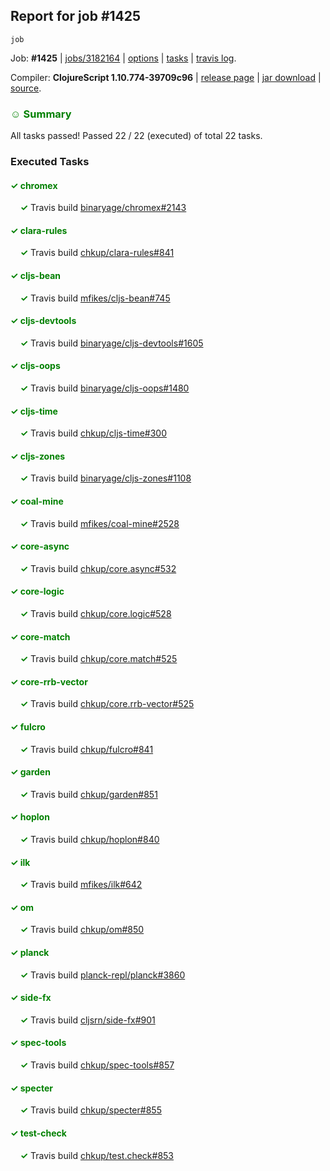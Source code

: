 ## Report for job #1425
```
job
```


Job: **#1425** | [jobs/3182164](https://github.com/cljs-oss/canary/commit/3182164f57f0cb19a84ac7b5bffbbf3603795ce7) | [options](options.edn) | [tasks](tasks.edn) | [travis log](https://travis-ci.org/cljs-oss/canary/builds/693800030).

Compiler: **ClojureScript 1.10.774-39709c96** | [release page](https://github.com/cljs-oss/canary/releases/tag/r1.10.774-39709c96) | [jar download](https://github.com/cljs-oss/canary/releases/download/r1.10.774-39709c96/clojurescript-1.10.774-39709c96.jar) | [source](https://github.com/clojure/clojurescript/commit/39709c9614d37b9a3dd398be8fed83cd3dda534b).

### <b style='color:green'>☺ Summary</b>

All tasks passed! Passed 22 / 22 (executed) of total 22 tasks.

### Executed Tasks

#### <b style='color:green'>&#x2713; chromex</b>
&nbsp;&nbsp;&nbsp;&nbsp;<b style='color:green'>&#x2713;</b> Travis build [binaryage/chromex#2143](https://travis-ci.org/binaryage/chromex/builds/693800752)<br>

#### <b style='color:green'>&#x2713; clara-rules</b>
&nbsp;&nbsp;&nbsp;&nbsp;<b style='color:green'>&#x2713;</b> Travis build [chkup/clara-rules#841](https://travis-ci.org/chkup/clara-rules/builds/693800760)<br>

#### <b style='color:green'>&#x2713; cljs-bean</b>
&nbsp;&nbsp;&nbsp;&nbsp;<b style='color:green'>&#x2713;</b> Travis build [mfikes/cljs-bean#745](https://travis-ci.org/mfikes/cljs-bean/builds/693800762)<br>

#### <b style='color:green'>&#x2713; cljs-devtools</b>
&nbsp;&nbsp;&nbsp;&nbsp;<b style='color:green'>&#x2713;</b> Travis build [binaryage/cljs-devtools#1605](https://travis-ci.org/binaryage/cljs-devtools/builds/693800766)<br>

#### <b style='color:green'>&#x2713; cljs-oops</b>
&nbsp;&nbsp;&nbsp;&nbsp;<b style='color:green'>&#x2713;</b> Travis build [binaryage/cljs-oops#1480](https://travis-ci.org/binaryage/cljs-oops/builds/693800780)<br>

#### <b style='color:green'>&#x2713; cljs-time</b>
&nbsp;&nbsp;&nbsp;&nbsp;<b style='color:green'>&#x2713;</b> Travis build [chkup/cljs-time#300](https://travis-ci.org/chkup/cljs-time/builds/693800787)<br>

#### <b style='color:green'>&#x2713; cljs-zones</b>
&nbsp;&nbsp;&nbsp;&nbsp;<b style='color:green'>&#x2713;</b> Travis build [binaryage/cljs-zones#1108](https://travis-ci.org/binaryage/cljs-zones/builds/693800793)<br>

#### <b style='color:green'>&#x2713; coal-mine</b>
&nbsp;&nbsp;&nbsp;&nbsp;<b style='color:green'>&#x2713;</b> Travis build [mfikes/coal-mine#2528](https://travis-ci.org/mfikes/coal-mine/builds/693800797)<br>

#### <b style='color:green'>&#x2713; core-async</b>
&nbsp;&nbsp;&nbsp;&nbsp;<b style='color:green'>&#x2713;</b> Travis build [chkup/core.async#532](https://travis-ci.org/chkup/core.async/builds/693800813)<br>

#### <b style='color:green'>&#x2713; core-logic</b>
&nbsp;&nbsp;&nbsp;&nbsp;<b style='color:green'>&#x2713;</b> Travis build [chkup/core.logic#528](https://travis-ci.org/chkup/core.logic/builds/693800819)<br>

#### <b style='color:green'>&#x2713; core-match</b>
&nbsp;&nbsp;&nbsp;&nbsp;<b style='color:green'>&#x2713;</b> Travis build [chkup/core.match#525](https://travis-ci.org/chkup/core.match/builds/693800821)<br>

#### <b style='color:green'>&#x2713; core-rrb-vector</b>
&nbsp;&nbsp;&nbsp;&nbsp;<b style='color:green'>&#x2713;</b> Travis build [chkup/core.rrb-vector#525](https://travis-ci.org/chkup/core.rrb-vector/builds/693800830)<br>

#### <b style='color:green'>&#x2713; fulcro</b>
&nbsp;&nbsp;&nbsp;&nbsp;<b style='color:green'>&#x2713;</b> Travis build [chkup/fulcro#841](https://travis-ci.org/chkup/fulcro/builds/693800863)<br>

#### <b style='color:green'>&#x2713; garden</b>
&nbsp;&nbsp;&nbsp;&nbsp;<b style='color:green'>&#x2713;</b> Travis build [chkup/garden#851](https://travis-ci.org/chkup/garden/builds/693801011)<br>

#### <b style='color:green'>&#x2713; hoplon</b>
&nbsp;&nbsp;&nbsp;&nbsp;<b style='color:green'>&#x2713;</b> Travis build [chkup/hoplon#840](https://travis-ci.org/chkup/hoplon/builds/693800875)<br>

#### <b style='color:green'>&#x2713; ilk</b>
&nbsp;&nbsp;&nbsp;&nbsp;<b style='color:green'>&#x2713;</b> Travis build [mfikes/ilk#642](https://travis-ci.org/mfikes/ilk/builds/693800908)<br>

#### <b style='color:green'>&#x2713; om</b>
&nbsp;&nbsp;&nbsp;&nbsp;<b style='color:green'>&#x2713;</b> Travis build [chkup/om#850](https://travis-ci.org/chkup/om/builds/693800936)<br>

#### <b style='color:green'>&#x2713; planck</b>
&nbsp;&nbsp;&nbsp;&nbsp;<b style='color:green'>&#x2713;</b> Travis build [planck-repl/planck#3860](https://travis-ci.org/planck-repl/planck/builds/693801049)<br>

#### <b style='color:green'>&#x2713; side-fx</b>
&nbsp;&nbsp;&nbsp;&nbsp;<b style='color:green'>&#x2713;</b> Travis build [cljsrn/side-fx#901](https://travis-ci.org/cljsrn/side-fx/builds/693800946)<br>

#### <b style='color:green'>&#x2713; spec-tools</b>
&nbsp;&nbsp;&nbsp;&nbsp;<b style='color:green'>&#x2713;</b> Travis build [chkup/spec-tools#857](https://travis-ci.org/chkup/spec-tools/builds/693801029)<br>

#### <b style='color:green'>&#x2713; specter</b>
&nbsp;&nbsp;&nbsp;&nbsp;<b style='color:green'>&#x2713;</b> Travis build [chkup/specter#855](https://travis-ci.org/chkup/specter/builds/693800928)<br>

#### <b style='color:green'>&#x2713; test-check</b>
&nbsp;&nbsp;&nbsp;&nbsp;<b style='color:green'>&#x2713;</b> Travis build [chkup/test.check#853](https://travis-ci.org/chkup/test.check/builds/693801056)<br>